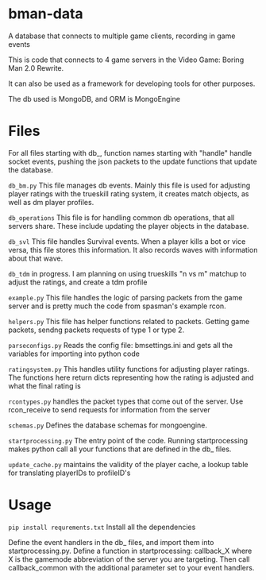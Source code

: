 # bman-data
A database that connects to multiple game clients, recording in game events

This is code that connects to 4 game servers in the Video Game: Boring Man 2.0 Rewrite.

It can also be used as a framework for developing tools for other purposes. 

The db used is MongoDB, and ORM is MongoEngine

# Files #

For all files starting with db_, function names starting with "handle" handle socket events, pushing the json packets to the update functions that update the database.

`db_bm.py` This file manages db events. Mainly this file is used for adjusting player ratings with the trueskill rating system, it creates match objects, as well as dm player profiles.

`db_operations` This file is for handling common db operations, that all servers share. These include updating the player objects in the database.

`db_svl` This file handles Survival events. When a player kills a bot or vice versa, this file stores this information. It also records waves with information about that wave.

`db_tdm` in progress. I am planning on using trueskills "n vs m" matchup to adjust the ratings, and create a tdm profile

`example.py` This file handles the logic of parsing packets from the game server and is pretty much the code from spasman's example rcon.

`helpers.py` This file has helper functions related to packets. Getting game packets, sendng packets requests of type 1 or type 2.

`parseconfigs.py` Reads the config file: bmsettings.ini and gets all the variables for importing into python code

`ratingsystem.py` This handles utility functions for adjusting player ratings. The functions here return dicts representing how the rating is adjusted and what the final rating is

`rcontypes.py` handles the packet types that come out of the server. Use rcon_receive to send requests for information from the server

`schemas.py` Defines the database schemas for mongoengine. 

`startprocessing.py` The entry point of the code. Running startprocessing makes python call all your functions that are defined in the db_ files.

`update_cache.py` maintains the validity of the player cache, a lookup table for translating playerIDs to profileID's

# Usage #

`pip install requrements.txt` Install all the dependencies

Define the event handlers in the db_ files, and import them into startprocessing.py. Define a function in startprocessing: callback_X where X is the gamemode abbreviation of the server you are targeting. Then call callback_common with the additional parameter set to your event handlers. 

